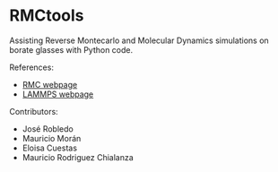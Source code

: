 # RMCtools

Assisting Reverse Montecarlo and Molecular Dynamics simulations on borate glasses with Python code. 

References:

- [RMC webpage](https://www.szfki.hu/~nphys/rmc++/opening.html)
- [LAMMPS webpage](https://www.lammps.org/)

Contributors:
 - José Robledo
 - Mauricio Morán
 - Eloisa Cuestas
 - Mauricio Rodriguez Chialanza